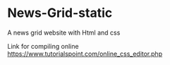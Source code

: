 # News-Grid-static
A news grid website with Html and css

Link for compiling online 
https://www.tutorialspoint.com/online_css_editor.php
